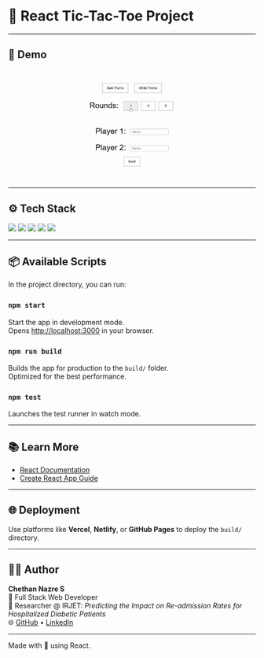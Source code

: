 # 🚀 React Tic-Tac-Toe Project
---

## 🎥 Demo

![App Demo](Demo.gif) <!-- Replace this link with your actual GIF URL -->

---

## ⚙️ Tech Stack

<p align="left">
  <img src="https://img.shields.io/badge/React-20232A?style=for-the-badge&logo=react&logoColor=61DAFB" />
  <img src="https://img.shields.io/badge/JavaScript-F7DF1E?style=for-the-badge&logo=javascript&logoColor=black" />
  <img src="https://img.shields.io/badge/HTML5-E34F26?style=for-the-badge&logo=html5&logoColor=white" />
  <img src="https://img.shields.io/badge/CSS3-1572B6?style=for-the-badge&logo=css3&logoColor=white" />
  <img src="https://img.shields.io/badge/Node.js-339933?style=for-the-badge&logo=nodedotjs&logoColor=white" />
</p>

---

## 📦 Available Scripts

In the project directory, you can run:

### `npm start`
Start the app in development mode.  
Opens [http://localhost:3000](http://localhost:3000) in your browser.

### `npm run build`
Builds the app for production to the `build/` folder.  
Optimized for the best performance.

### `npm test`
Launches the test runner in watch mode.

---

## 📚 Learn More

- [React Documentation](https://reactjs.org/)
- [Create React App Guide](https://create-react-app.dev/docs/getting-started/)

---

## 🌐 Deployment

Use platforms like **Vercel**, **Netlify**, or **GitHub Pages** to deploy the `build/` directory.

---

## 👨‍💻 Author

**Chethan Nazre S**  
💼 Full Stack Web Developer  
📘 Researcher @ IRJET: *Predicting the Impact on Re-admission Rates for Hospitalized Diabetic Patients*  
🌐 [GitHub](https://github.com/ChethanNazre) • [LinkedIn](https://www.linkedin.com/in/chethan-nazre-s-85a3b7229/)

---

Made with 💙 using React.
